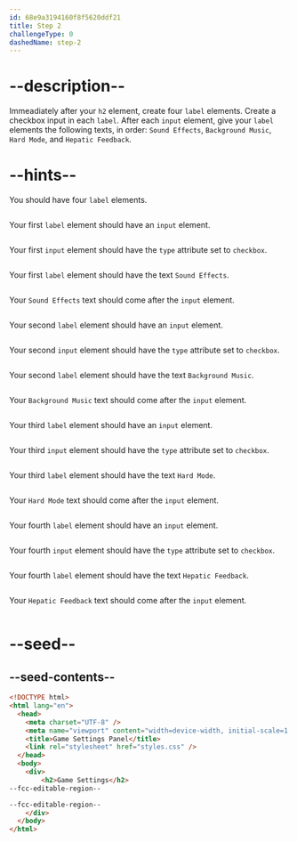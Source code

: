 ```yaml
---
id: 68e9a3194160f8f5620ddf21
title: Step 2
challengeType: 0
dashedName: step-2
---
```


# --description--

Immeadiately after your `h2` element, create four `label` elements. Create a checkbox input in each `label`.
After each `input` element, give your `label` elements the following texts, in order: `Sound Effects`, `Background Music`, `Hard Mode`, and `Hepatic Feedback`.

# --hints--

You should have four `label` elements.

```js

```

Your first `label` element should have an `input` element.

```js

```

Your first `input` element should have the `type` attribute set to `checkbox`.

```js

```

Your first `label` element should have the text `Sound Effects`.

```js

```

Your `Sound Effects` text should come after the `input` element.

```js

```

Your second `label` element should have an `input` element.

```js

```

Your second `input` element should have the `type` attribute set to `checkbox`.

```js

```

Your second `label` element should have the text `Background Music`.

```js

```

Your `Background Music` text should come after the `input` element.

```js

```

Your third `label` element should have an `input` element.

```js

```

Your third `input` element should have the `type` attribute set to `checkbox`.

```js

```

Your third `label` element should have the text `Hard Mode`.

```js

```

Your `Hard Mode` text should come after the `input` element.

```js

```

Your fourth `label` element should have an `input` element.

```js

```

Your fourth `input` element should have the `type` attribute set to `checkbox`.

```js

```

Your fourth `label` element should have the text `Hepatic Feedback`.

```js

```

Your `Hepatic Feedback` text should come after the `input` element.

```js

```

# --seed--

## --seed-contents--

```html
<!DOCTYPE html>
<html lang="en">
  <head>
    <meta charset="UTF-8" />
    <meta name="viewport" content="width=device-width, initial-scale=1.0" />
    <title>Game Settings Panel</title>
    <link rel="stylesheet" href="styles.css" />
  </head>
  <body>
    <div>
        <h2>Game Settings</h2>
--fcc-editable-region--

--fcc-editable-region--
    </div>
  </body>
</html>
```
